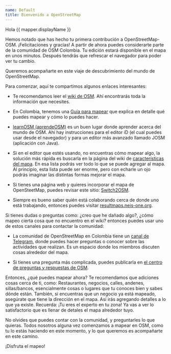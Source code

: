 ```yaml
---
name: Default
title: Bienvenido a OpenStreetMap
---
```


Hola {{ mapper.displayName }}

Hemos notado que has hecho tu primera contribución a OpenStreetMap-OSM.
¡Felicitaciones y gracias!
A partir de ahora puedes considerarte parte de la comunidad de OSM Colombia.
Tu edición estará disponible en el mapa en unos minutos.
Después tendrás que refrescar el navegador para poder ver tu cambio.

Queremos acompañarte en este viaje de descubrimiento del mundo de OpenStreetMap.

Para comenzar, aquí te compartimos algunos enlaces interesantes:

* Te recomendamos leer el [wiki de OSM](https://wiki.openstreetmap.org/wiki/ES:P%C3%A1gina_principal).
Ahí encontrarás toda la información que necesites.

* En Colombia, tenemos una [Guía para mapear](https://wiki.openstreetmap.org/wiki/ES:Colombia/Gu%C3%ADa_para_mapear) que explica en detalle qué puedes mapear y cómo lo puedes hacer.

* [learnOSM (aprendeOSM)](https://learnosm.org/es/) es un buen lugar donde aprender acerca del mundo de OSM.
Ahí hay instrucciones para el editor iD (el cual puedes usar desde el navegador) y para un editor más avanzado llamado JOSM (aplicación con Java).

* Si en el editor que estés usando, no encuentras cómo mapear algo, la solución más rápida es buscarla en la página del wiki de [características del mapa](https://wiki.openstreetmap.org/wiki/ES:Caracter%C3%ADsticas_del_mapa).
En esa lista podrás ver todo lo que se puede agregar al mapa.
Al principio, esta lista puede ser enorme, pero con echarle un ojo podrás imaginar las distintas formas mejorar el mapa.

* Si tienes una página web y quieres incorporar el mapa de OpenSteetMap, puedes revisar este sitio: [Switch2OSM](https://switch2osm.org/).

* Siempre es bueno saber quién está colaborando cerca de donde uno está trabajando, entonces puedes visitar [resultmaps.neis-one.org](http://resultmaps.neis-one.org/).

Si tienes dudas o preguntas como:
¿creo que he dañado algo?, ¿cómo mapeo cierta cosa que no encuentro en el wiki? entonces puedes usar uno de estos canales para contactar la comunidad:

* La comunidad de OpenStreetMap en Colombia tiene un [canal de Telegram](https://telegram.me/osmco), donde puedes hacer preguntas o conocer sobre las actividades que realizan. Es un espacio donde los miembros discuten cosas alrededor del mapa.

* Si tienes una pregunta más complicada, puedes publicarla en [el centro de preguntas y respuestas de OSM](http://help.openstreetmap.org).

Entonces, ¿qué puedes mapear ahora?
Te recomendamos que adiciones cosas cerca de ti, como:
Restaurantes, negocios, calles, andenes, sillas/bancos, esencialmente cosas o lugares que tu conoces bien y sabes dónde están.
También, si encuentras que un negocio ya está mapeado, asegúrate que tiene la dirección en el mapa.
Así irás agregando detalles a lo que ya existe.
Recuerda: ¡Tu eres el experto en tu zona!
Ya vas a ver lo satisfactorio que es llenar de detales el mapa alrededor tuyo.

No olvides que puedes contar con la comunidad, y preguntarles lo que quieras.
Todos nosotros alguna vez comenzamos a mapear en OSM, como tu lo estás haciendo en este momento, y lo que queremos es acompañarte en este camino.

¡Disfruta el mapeo!
